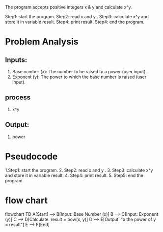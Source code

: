 The program accepts positive integers x & y and calculate x^y.

Step1: start the program.
Step2: read x and y .
Step3: calculate x^y and store it in variable result.
Step4: print result.
Step4: end the program.
# Problem Analysis
## Inputs:
1. Base number (x): The number to be raised to a power (user input).
2. Exponent (y): The power to which the base number is raised (user input).
## process 
1. x^y
## Output:
1. power
# Pseudocode
1.Step1: start the program.
2. Step2: read x and y .
3. Step3: calculate x^y and store it in variable result.
4. Step4: print result.
5. Step5: end the program.
# flow chart
flowchart TD
    A[Start] --> B[Input: Base Number (x)]
    B --> C[Input: Exponent (y)]
    C --> D[Calculate: result = pow(x, y)]
    D --> E[Output: "x the power of y = result"]
    E --> F[End]
